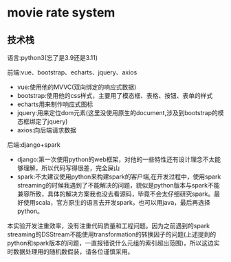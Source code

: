 # movie rate system


## 技术栈

语言:python3(忘了是3.9还是3.11)

前端:vue、bootstrap、echarts、jquery、axios

+ vue:使用他的MVVC(双向绑定的响应式数据)
+ bootstrap:使用他的css样式，主要用了模态框、表格、按钮、表单的样式
+ echarts用来制作响应式图标
+ jquery:用来定位dom元素(这里没使用原生的document,涉及到bootstrap的模态框绑定了jquery)
+ axios:向后端请求数据

后端:django+spark

+ django:第一次使用python的web框架，对他的一些特性还有设计理念不太能够理解，所以代码写得很差，完全屎山
+ spark:不太建议使用python来构建spark的客户端,在开发过程中，使用spark streaming的时候我遇到了不能解决的问题，貌似是python版本与spark不能兼容所致，具体的解决方案我也没去看源码，毕竟不会太仔细研究spark。最好使用scala，官方原生的语言去开发spark，也可以用java，最后再选择python。



本实验开发注重效率，没有注重代码质量和工程问题。因为之前遇到的spark streaming的DSStream不能使用transformation的转换因子的问题(上述提到的python和spark版本的问题，一直报错说什么元组的索引超出范围)，所以这边实时数据处理用的随机数假装，请各位谨慎采用。
